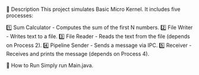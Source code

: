 📌 Description
This project simulates Basic Micro Kernel. It includes five processes:

1️⃣ Sum Calculator - Computes the sum of the first N numbers.
2️⃣ File Writer - Writes text to a file.
3️⃣ File Reader - Reads the text from the file (depends on Process 2).
4️⃣ Pipeline Sender - Sends a message via IPC.
5️⃣ Receiver - Receives and prints the message (depends on Process 4).

🚀 How to Run
Simply run Main.java.
